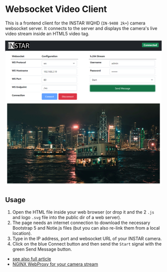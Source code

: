 # Websocket Video Client

This is a frontend client for the INSTAR WQHD (`IN-9408 2k+`) camera websocket server. It connects to the server and displays the camera's live video stream inside an HTML5 video tag.

![Websocket Video Client](./ws_html_video_01.png)


## Usage

1. Open the HTML file inside your web browser (or drop it and the 2 `.js` and logo `.svg` file into the public dir of a web server).
2. The page needs an internet connection to download the necessary Bootstrap 5 and Notie.js files (but you can also re-link them from a local location).
3. Type in the IP address, port and websocket URL of your INSTAR camera.
4. Click on the blue Connect button and then send the `Start` signal with the green Send Message button.



* [see also full article](https://mpolinowski.github.io/devnotes/2021-09-08--websockets-html-video)
* [NGINX WebProxy for your camera stream](https://github.com/mpolinowski/docker_ws_video_proxy)


